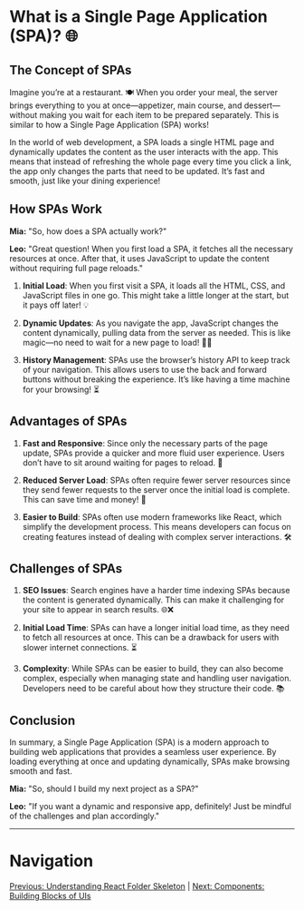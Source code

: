 # What is a Single Page Application (SPA)? 🌐

## The Concept of SPAs

Imagine you’re at a restaurant. 🍽️ When you order your meal, the server brings everything to you at once—appetizer, main course, and dessert—without making you wait for each item to be prepared separately. This is similar to how a Single Page Application (SPA) works!

In the world of web development, a SPA loads a single HTML page and dynamically updates the content as the user interacts with the app. This means that instead of refreshing the whole page every time you click a link, the app only changes the parts that need to be updated. It’s fast and smooth, just like your dining experience!

## How SPAs Work

**Mia:** "So, how does a SPA actually work?"

**Leo:** "Great question! When you first load a SPA, it fetches all the necessary resources at once. After that, it uses JavaScript to update the content without requiring full page reloads."

1. **Initial Load**: When you first visit a SPA, it loads all the HTML, CSS, and JavaScript files in one go. This might take a little longer at the start, but it pays off later! 💡

2. **Dynamic Updates**: As you navigate the app, JavaScript changes the content dynamically, pulling data from the server as needed. This is like magic—no need to wait for a new page to load! 🎩✨

3. **History Management**: SPAs use the browser’s history API to keep track of your navigation. This allows users to use the back and forward buttons without breaking the experience. It’s like having a time machine for your browsing! ⏳

## Advantages of SPAs

1. **Fast and Responsive**: Since only the necessary parts of the page update, SPAs provide a quicker and more fluid user experience. Users don’t have to sit around waiting for pages to reload. 🚀

2. **Reduced Server Load**: SPAs often require fewer server resources since they send fewer requests to the server once the initial load is complete. This can save time and money! 💸

3. **Easier to Build**: SPAs often use modern frameworks like React, which simplify the development process. This means developers can focus on creating features instead of dealing with complex server interactions. 🛠️

## Challenges of SPAs

1. **SEO Issues**: Search engines have a harder time indexing SPAs because the content is generated dynamically. This can make it challenging for your site to appear in search results. 🌐❌

2. **Initial Load Time**: SPAs can have a longer initial load time, as they need to fetch all resources at once. This can be a drawback for users with slower internet connections. ⏳

3. **Complexity**: While SPAs can be easier to build, they can also become complex, especially when managing state and handling user navigation. Developers need to be careful about how they structure their code. 📚

## Conclusion

In summary, a Single Page Application (SPA) is a modern approach to building web applications that provides a seamless user experience. By loading everything at once and updating dynamically, SPAs make browsing smooth and fast.

**Mia:** "So, should I build my next project as a SPA?"

**Leo:** "If you want a dynamic and responsive app, definitely! Just be mindful of the challenges and plan accordingly."

---

# Navigation

[Previous: Understanding React Folder Skeleton](4.%20react-folder-skeleton.md) | [Next: Components: Building Blocks of UIs](React-Notes/react-basics/components/README.md)
